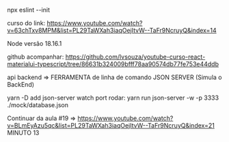npx eslint --init

curso do link:  https://www.youtube.com/watch?v=63chTxv8MPM&list=PL29TaWXah3iaqOejItvW--TaFr9NcruyQ&index=14

Node versão 18.16.1

github acompanhar: https://github.com/lvsouza/youtube-curso-react-materialui-typescript/tree/86631b324009bfff78aa90574db77fe753e44ddb

api backend => FERRAMENTA de linha de comando JSON SERVER (Simula o BackEnd)

yarn -D add json-server
                        watch   port
rodar: yarn run json-server -w -p 3333 ./mock/database.json

Continuar da aula #19 => https://www.youtube.com/watch?v=BLmEyAzu5qc&list=PL29TaWXah3iaqOejItvW--TaFr9NcruyQ&index=21 MINUTO 13
